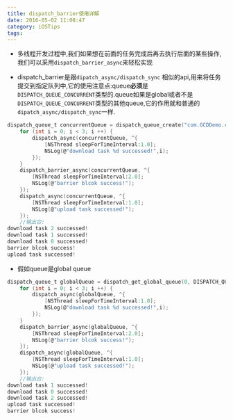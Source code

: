 ```yaml
---
title: dispatch_barrier使用详解
date: 2016-05-02 11:08:47
category: iOSTips
tags:
---
```


* 多线程开发过程中,我们如果想在前面的任务完成后再去执行后面的某些操作,我们可以采用`dispatch_barrier_async`来轻松实现

* dispatch_barrier是跟`dipatch_async/dispatch_sync` 相似的api,用来将任务提交到指定队列中,它的使用注意点:queue**必须**是`DISPATCH_QUEUE_CONCURRENT`类型的.queue如果是global或者不是`DISPATCH_QUEUE_CONCURRENT`类型的其他queue,它的作用就和普通的`dipatch_async/dispatch_sync`一样.

```c
dispatch_queue_t concurrentQueue = dispatch_queue_create("com.GCDDemo.concurrentQueue",DISPATCH_QUEUE_CONCURRENT);
    for (int i = 0; i < 3; i ++) {
        dispatch_async(concurrentQueue, ^{
            [NSThread sleepForTimeInterval:1.0];
            NSLog(@"download task %d successed!",i);
        });
    }
    dispatch_barrier_async(concurrentQueue, ^{
        [NSThread sleepForTimeInterval:2.0];
        NSLog(@"barrier blcok success!");
    });
    dispatch_async(concurrentQueue, ^{
        [NSThread sleepForTimeInterval:1.0];
        NSLog(@"upload task successed!");
    });
    //输出台:
download task 2 successed!
download task 1 successed!
download task 0 successed!
barrier blcok success!
upload task successed!
```
* 假如queue是global queue

```c
dispatch_queue_t globalQueue = dispatch_get_global_queue(0, DISPATCH_QUEUE_PRIORITY_DEFAULT);
    for (int i = 0; i < 3; i ++) {
        dispatch_async(globalQueue, ^{
            [NSThread sleepForTimeInterval:1.0];
            NSLog(@"download task %d successed!",i);
        });
    }
    dispatch_barrier_async(globalQueue, ^{
        [NSThread sleepForTimeInterval:2.0];
        NSLog(@"barrier blcok success!");
    });
    dispatch_async(globalQueue, ^{
        [NSThread sleepForTimeInterval:1.0];
        NSLog(@"upload task successed!");
    });
    //输出台:
download task 1 successed!
download task 0 successed!
download task 2 successed!
upload task successed!
barrier blcok success!
```


